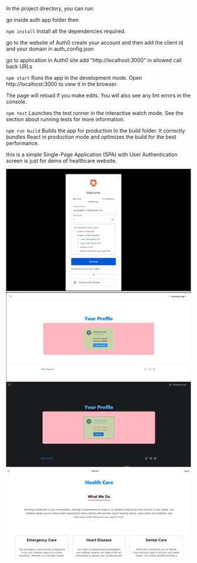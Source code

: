 In the project directory, you can run:

go inside auth app folder then

`npm install` 
Install all the dependencies required.

go to the website of Auth0 
create your account and then add the client id and your domain in auth_config.json

go to application in Auth0 site
add "http://localhost:3000" in allowed call back URLs

`npm start`
Runs the app in the development mode.
Open http://localhost:3000 to view it in the browser.

The page will reload if you make edits.
You will also see any lint errors in the console.

`npm test`
Launches the test runner in the interactive watch mode.
See the section about running tests for more information.

`npm run build`
Builds the app for production to the build folder.
It correctly bundles React in production mode and optimizes the build for the best performance.

this is a simple Single-Page Application (SPA) with User Authentication
screen is just for demo of healthcare website.

<img  src="https://github.com/AmandeepSingh03/SPA-with-user-authentication/blob/main/auth0%20app/images/login.png">
<img  src="https://github.com/AmandeepSingh03/SPA-with-user-authentication/blob/main/auth0%20app/images/login2.png">
<img  src="https://github.com/AmandeepSingh03/SPA-with-user-authentication/blob/main/auth0%20app/images/login3.png">
<img  src="https://github.com/AmandeepSingh03/SPA-with-user-authentication/blob/main/auth0%20app/images/login5.png">

